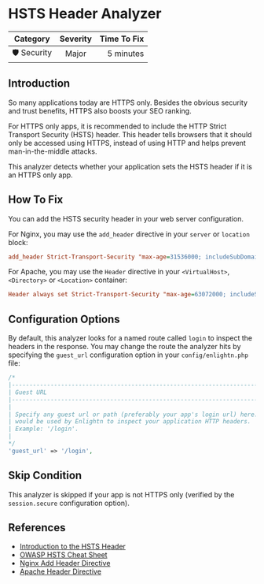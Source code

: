 # HSTS Header Analyzer

| Category       | Severity   | Time To Fix  |
| -------------  |:----------:| ------------:|
| 🛡️ Security    | Major      | 5 minutes    |

## Introduction

So many applications today are HTTPS only. Besides the obvious security and trust benefits, HTTPS also boosts your SEO ranking.

For HTTPS only apps, it is recommended to include the HTTP Strict Transport Security (HSTS) header. This header tells browsers that it should only be accessed using HTTPS, instead of using HTTP and helps prevent man-in-the-middle attacks.

This analyzer detects whether your application sets the HSTS header if it is an HTTPS only app.

## How To Fix

You can add the HSTS security header in your web server configuration.

For Nginx, you may use the `add_header` directive in your `server` or `location` block:

```ini
add_header Strict-Transport-Security "max-age=31536000; includeSubDomains" always;
```

For Apache, you may use the `Header` directive in your `<VirtualHost>`, `<Directory>` or `<Location>` container:

```ini
Header always set Strict-Transport-Security "max-age=63072000; includeSubDomains"
```

## Configuration Options

By default, this analyzer looks for a named route called `login` to inspect the headers in the response. You may change the route the analyzer hits by specifying the `guest_url` configuration option in your `config/enlightn.php` file:

```php
/*
|--------------------------------------------------------------------------
| Guest URL
|--------------------------------------------------------------------------
|
| Specify any guest url or path (preferably your app's login url) here. This
| would be used by Enlightn to inspect your application HTTP headers.
| Example: '/login'.
|
*/
'guest_url' => '/login',
```

## Skip Condition

This analyzer is skipped if your app is not HTTPS only (verified by the `session.secure` configuration option).

## References

- [Introduction to the HSTS Header](https://developer.mozilla.org/en-US/docs/Web/HTTP/Headers/Strict-Transport-Security)
- [OWASP HSTS Cheat Sheet](https://cheatsheetseries.owasp.org/cheatsheets/HTTP_Strict_Transport_Security_Cheat_Sheet.html)
- [Nginx Add Header Directive](http://nginx.org/en/docs/http/ngx_http_headers_module.html)
- [Apache Header Directive](https://httpd.apache.org/docs/current/mod/mod_headers.html)